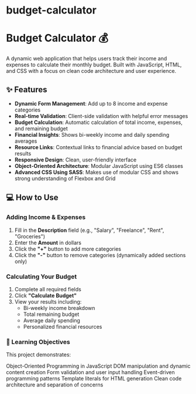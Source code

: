 # budget-calculator

# Budget Calculator 💰

A dynamic web application that helps users track their income and expenses to calculate their monthly budget. Built with JavaScript, HTML, and CSS with a focus on clean code architecture and user experience.


## ✨ Features

- **Dynamic Form Management**: Add up to 8 income and expense categories
- **Real-time Validation**: Client-side validation with helpful error messages
- **Budget Calculation**: Automatic calculation of total income, expenses, and remaining budget
- **Financial Insights**: Shows bi-weekly income and daily spending averages
- **Resource Links**: Contextual links to financial advice based on budget results
- **Responsive Design**: Clean, user-friendly interface
- **Object-Oriented Architecture**: Modular JavaScript using ES6 classes
- **Advanced CSS Using SASS**: Makes use of modular CSS and shows strong understanding of Flexbox and Grid


## 💻 How to Use

### Adding Income & Expenses
1. Fill in the **Description** field (e.g., "Salary", "Freelance", "Rent", "Groceries")
2. Enter the **Amount** in dollars
3. Click the **"+"** button to add more categories
4. Click the **"-"** button to remove categories (dynamically added sections only)

### Calculating Your Budget
1. Complete all required fields
2. Click **"Calculate Budget"**
3. View your results including:
   - Bi-weekly income breakdown
   - Total remaining budget
   - Average daily spending
   - Personalized financial resources

### 🎯 Learning Objectives
This project demonstrates:

Object-Oriented Programming in JavaScript
DOM manipulation and dynamic content creation
Form validation and user input handling
Event-driven programming patterns
Template literals for HTML generation
Clean code architecture and separation of concerns

